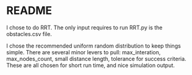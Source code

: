 # README


I chose to do RRT. 
The only input requires to run RRT.py is the obstacles.csv file. 

I chose the recommended uniform random distribution to keep things simple. There are several minor levers to pull: max_interation, max_nodes_count, small distance length, tolerance for success criteria. These are all chosen for short run time, and nice simulation output. 
